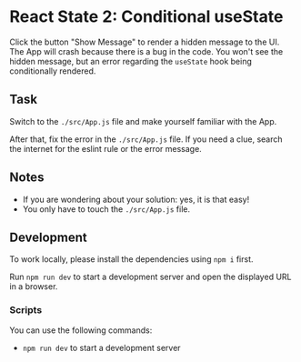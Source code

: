 # React State 2: Conditional useState

Click the button "Show Message" to render a hidden message to the UI. The App will crash because there is a bug in the code. You won't see the hidden message, but an error regarding the `useState` hook being conditionally rendered.

## Task

Switch to the `./src/App.js` file and make yourself familiar with the App.

After that, fix the error in the `./src/App.js` file. If you need a clue, search the internet for the eslint rule or the error message.

## Notes

- If you are wondering about your solution: yes, it is that easy!
- You only have to touch the `./src/App.js` file.

## Development

To work locally, please install the dependencies using `npm i` first.

Run `npm run dev` to start a development server and open the displayed URL in a browser.

### Scripts

You can use the following commands:

- `npm run dev` to start a development server
